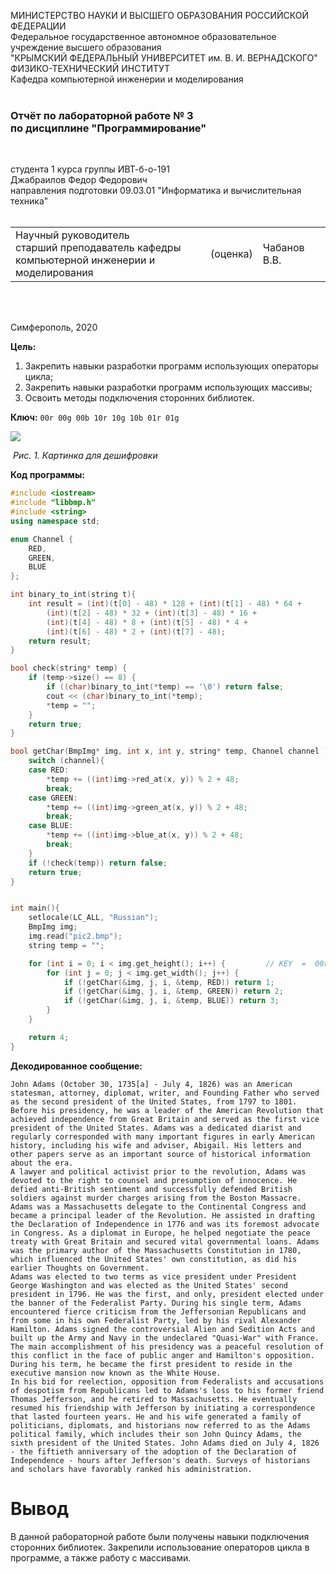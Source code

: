 МИНИСТЕРСТВО НАУКИ  И ВЫСШЕГО ОБРАЗОВАНИЯ РОССИЙСКОЙ ФЕДЕРАЦИИ  
Федеральное государственное автономное образовательное учреждение высшего образования  
"КРЫМСКИЙ ФЕДЕРАЛЬНЫЙ УНИВЕРСИТЕТ им. В. И. ВЕРНАДСКОГО"  
ФИЗИКО-ТЕХНИЧЕСКИЙ ИНСТИТУТ  
Кафедра компьютерной инженерии и моделирования
<br/><br/>

### Отчёт по лабораторной работе № 3<br/> по дисциплине "Программирование"
<br/>

студента 1 курса группы ИВТ-б-о-191 <br/>
Джабраилов Федор Федорович  
направления подготовки 09.03.01 "Информатика и вычислительная техника"  
<br/>

<table>
<tr><td>Научный руководитель<br/> старший преподаватель кафедры<br/> компьютерной инженерии и моделирования</td>
<td>(оценка)</td>
<td>Чабанов В.В.</td>
</tr>
</table>
<br/><br/>

Симферополь, 2020







**Цель:**

1. Закрепить навыки разработки программ использующих операторы цикла;
2. Закрепить навыки разработки программ использующих массивы;
3. Освоить методы подключения сторонних библиотек.



**Ключ:**     ```00r 00g 00b 10r 10g 10b 01r 01g```

![](https://github.com/fedyad99/pr/blob/master/lab3/img/pic2.bmp?raw=true)

​													*Рис. 1. Картинка для дешифровки*



**Код программы:** 

``` c++
#include <iostream>
#include "libbmp.h"
#include <string>
using namespace std;

enum Channel {
	RED,
	GREEN,
	BLUE
};

int binary_to_int(string t){
	int result = (int)(t[0] - 48) * 128 + (int)(t[1] - 48) * 64 +
		(int)(t[2] - 48) * 32 + (int)(t[3] - 48) * 16 +
		(int)(t[4] - 48) * 8 + (int)(t[5] - 48) * 4 +
		(int)(t[6] - 48) * 2 + (int)(t[7] - 48);
	return result;
}

bool check(string* temp) {
	if (temp->size() == 8) {
		if ((char)binary_to_int(*temp) == '\0') return false;
		cout << (char)binary_to_int(*temp);
		*temp = "";
	}
	return true;
}

bool getChar(BmpImg* img, int x, int y, string* temp, Channel channel ) {
	switch (channel){
	case RED: 
		*temp += ((int)img->red_at(x, y)) % 2 + 48;
		break;
	case GREEN: 
		*temp += ((int)img->green_at(x, y)) % 2 + 48;
		break;
	case BLUE: 
		*temp += ((int)img->blue_at(x, y)) % 2 + 48;
		break;
	}
	if (!check(temp)) return false;
	return true;
}


int main(){
	setlocale(LC_ALL, "Russian");
	BmpImg img;
	img.read("pic2.bmp");
	string temp = "";

	for (int i = 0; i < img.get_height(); i++) {         // KEY  =  00r 00g 00b 10r 10g 10b 01r 01g
		for (int j = 0; j < img.get_width(); j++) {   
			if (!getChar(&img, j, i, &temp, RED)) return 1;
			if (!getChar(&img, j, i, &temp, GREEN)) return 2;
			if (!getChar(&img, j, i, &temp, BLUE)) return 3;
		}
	}

	return 4;
}
```

**Декодированное сообщение:**

```
John Adams (October 30, 1735[a] - July 4, 1826) was an American statesman, attorney, diplomat, writer, and Founding Father who served as the second president of the United States, from 1797 to 1801. Before his presidency, he was a leader of the American Revolution that achieved independence from Great Britain and served as the first vice president of the United States. Adams was a dedicated diarist and regularly corresponded with many important figures in early American history, including his wife and adviser, Abigail. His letters and other papers serve as an important source of historical information about the era.
A lawyer and political activist prior to the revolution, Adams was devoted to the right to counsel and presumption of innocence. He defied anti-British sentiment and successfully defended British soldiers against murder charges arising from the Boston Massacre. Adams was a Massachusetts delegate to the Continental Congress and became a principal leader of the Revolution. He assisted in drafting the Declaration of Independence in 1776 and was its foremost advocate in Congress. As a diplomat in Europe, he helped negotiate the peace treaty with Great Britain and secured vital governmental loans. Adams was the primary author of the Massachusetts Constitution in 1780, which influenced the United States' own constitution, as did his earlier Thoughts on Government.
Adams was elected to two terms as vice president under President George Washington and was elected as the United States' second president in 1796. He was the first, and only, president elected under the banner of the Federalist Party. During his single term, Adams encountered fierce criticism from the Jeffersonian Republicans and from some in his own Federalist Party, led by his rival Alexander Hamilton. Adams signed the controversial Alien and Sedition Acts and built up the Army and Navy in the undeclared "Quasi-War" with France. The main accomplishment of his presidency was a peaceful resolution of this conflict in the face of public anger and Hamilton's opposition. During his term, he became the first president to reside in the executive mansion now known as the White House.
In his bid for reelection, opposition from Federalists and accusations of despotism from Republicans led to Adams's loss to his former friend Thomas Jefferson, and he retired to Massachusetts. He eventually resumed his friendship with Jefferson by initiating a correspondence that lasted fourteen years. He and his wife generated a family of politicians, diplomats, and historians now referred to as the Adams political family, which includes their son John Quincy Adams, the sixth president of the United States. John Adams died on July 4, 1826 - the fiftieth anniversary of the adoption of the Declaration of Independence - hours after Jefferson's death. Surveys of historians and scholars have favorably ranked his administration.
```

# Вывод
В данной рабораторной работе были получены навыки подключения сторонних библиотек. Закрепили использование операторов цикла в программе, а также работу с массивами.
